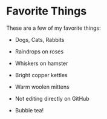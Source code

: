 # Favorite Things

These are a few of my favorite things:

- Dogs, Cats, Rabbits

- Raindrops on roses
- Whiskers on hamster
- Bright copper kettles
- Warm woolen mittens
- Not editing directly on GitHub

- Bubble tea!
